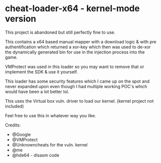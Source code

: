 # cheat-loader-x64 - kernel-mode version

This project is abandoned but still perfectly fine to use.

This contains a x64 based manual mapper with a download logic & with pre authentification which returned a xor-key
which then was used to de-xor the dynamically generated bin for use in the injection process into the game.

VMProtect was used in this loader so you may want to remove that or implement the SDK & use it yourself.

This loader has some security features which I came up on the spot and never expanded upon even though I had multiple working POC's
which would have been a lot better lol.

This uses the Virtual box vuln. driver to load our kernel. (kernel project not included)

Feel free to use this in whatever way you like.

Credits:
- @Google
- @VMProtect
- @Unknowncheats for the vuln. kernel
- @me
- @hde64 - disasm code
